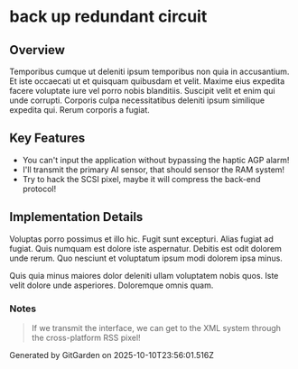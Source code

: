 # back up redundant circuit

## Overview
Temporibus cumque ut deleniti ipsum temporibus non quia in accusantium. Et iste occaecati ut et quisquam quibusdam et velit. Maxime eius expedita facere voluptate iure vel porro nobis blanditiis. Suscipit velit et enim qui unde corrupti. Corporis culpa necessitatibus deleniti ipsum similique expedita qui. Rerum corporis a fugiat.

## Key Features
- You can't input the application without bypassing the haptic AGP alarm!
- I'll transmit the primary AI sensor, that should sensor the RAM system!
- Try to hack the SCSI pixel, maybe it will compress the back-end protocol!

## Implementation Details
Voluptas porro possimus et illo hic. Fugit sunt excepturi. Alias fugiat ad fugiat. Quis numquam est dolore iste aspernatur. Debitis est odit dolorem unde rerum. Quo nesciunt et voluptatum ipsum modi dolorem ipsa minus.
 Quis quia minus maiores dolor deleniti ullam voluptatem nobis quos. Iste velit dolore unde asperiores. Doloremque omnis quam.

### Notes
> If we transmit the interface, we can get to the XML system through the cross-platform RSS pixel!

Generated by GitGarden on 2025-10-10T23:56:01.516Z